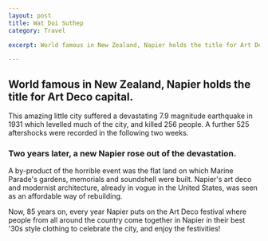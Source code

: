 ```yaml
---
layout: post
title: Wat Doi Suthep
category: Travel

excerpt: World famous in New Zealand, Napier holds the title for Art Deco capital.

---
```


## World famous in New Zealand, Napier holds the title for Art Deco capital.

This amazing little city suffered a devastating 7.9 magnitude earthquake in 1931 which levelled much of the city, and killed 256 people. A further 525 aftershocks were recorded in the following two weeks.

### Two years later, a new Napier rose out of the devastation.

A by-product of the horrible event was the flat land on which Marine Parade's gardens, memorials and soundshell were built. Napier's art deco and modernist architecture, already in vogue in the United States, was seen as an affordable way of rebuilding.

Now, 85 years on, every year Napier puts on the Art Deco festival where people from all around the country come together in Napier in their best '30s style clothing to celebrate the city, and enjoy the festivities!